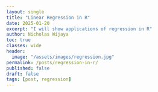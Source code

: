 ```yaml
---
layout: single
title: "Linear Regression in R"
date: 2025-01-20
excerpt: "I will show applications of regression in R"
author: Nicholas Wijaya
toc: true
classes: wide
header: 
  image: "/assets/images/regression.jpg"
permalink: /posts/regression-in-r/
published: false
draft: false
tags: [post, regression]
---
```


<style>
  .page-header img {
    max-width: 100%; /* Adjust as needed */
    height: auto;    /* Maintain aspect ratio */
    width: 50%;      /* Example: Scale to 50% of the container's width */
    display: block;
    margin: 0 auto;  /* Center the image */
  }
</style>
